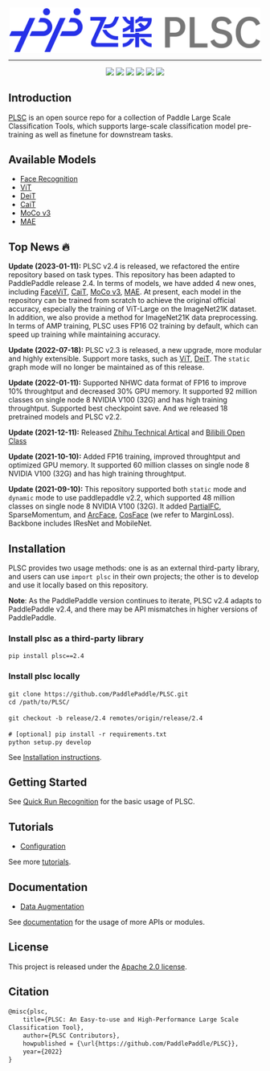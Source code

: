<p align="center">
  <img src="./plsc-logo.png" align="middle"  width="500" />
</p>

------------------------------------------------------------------------------------------

<p align="center">
    <a href="./LICENSE"><img src="https://img.shields.io/badge/license-Apache%202-dfd.svg"></a>
    <a href="https://github.com/PaddlePaddle/PLSC/releases"><img src="https://img.shields.io/github/v/release/PaddlePaddle/PLSC?color=ffa"></a>
    <a href=""><img src="https://img.shields.io/badge/python-3.7+-aff.svg"></a>
    <a href="https://github.com/PaddlePaddle/PLSC/graphs/contributors"><img src="https://img.shields.io/github/contributors/PaddlePaddle/PLSC?color=9ea"></a>
    <a href="https://github.com/PaddlePaddle/PLSC/issues"><img src="https://img.shields.io/github/issues/PaddlePaddle/PLSC?color=9cc"></a>
    <a href="https://github.com/PaddlePaddle/PLSC/stargazers"><img src="https://img.shields.io/github/stars/PaddlePaddle/PLSC?color=ccf"></a>
</p>

## Introduction

[PLSC](https://github.com/PaddlePaddle/PLSC) is an open source repo for a collection of Paddle Large Scale Classification Tools, which supports large-scale classification model pre-training as well as finetune for downstream tasks.

## Available Models
* [Face Recognition](./task/recognition/face/)
* [ViT](./task/classification/vit/)
* [DeiT](./task/classification/deit/)
* [CaiT](./task/classification/cait/)
* [MoCo v3](./task/ssl/mocov3/)
* [MAE](./task/ssl/mae/)

## Top News 🔥

**Update (2023-01-11):** PLSC v2.4 is released, we refactored the entire repository based on task types. This repository has been adapted to PaddlePaddle release 2.4. In terms of models, we have added 4 new ones, including [FaceViT](https://arxiv.org/abs/2203.15565), [CaiT](https://arxiv.org/abs/2103.17239), [MoCo v3](https://arxiv.org/abs/2104.02057), [MAE](https://arxiv.org/abs/2111.06377). At present, each model in the repository can be trained from scratch to achieve the original official accuracy, especially the training of ViT-Large on the ImageNet21K dataset. In addition, we also provide a method for ImageNet21K data preprocessing. In terms of AMP training, PLSC uses FP16 O2 training by default, which can speed up training while maintaining accuracy.

**Update (2022-07-18):** PLSC v2.3 is released, a new upgrade, more modular and highly extensible. Support more tasks, such as [ViT](https://arxiv.org/abs/2010.11929), [DeiT](https://arxiv.org/abs/2012.12877). The `static` graph mode will no longer be maintained as of this release.

**Update (2022-01-11):** Supported NHWC data format of FP16 to improve 10% throughtput and decreased 30% GPU memory. It supported 92 million classes on single node 8 NVIDIA V100 (32G) and has high training throughtput. Supported best checkpoint save. And we released 18 pretrained models and PLSC v2.2.

**Update (2021-12-11):** Released [Zhihu Technical Artical](https://zhuanlan.zhihu.com/p/443091282) and [Bilibili Open Class](https://www.bilibili.com/video/BV1VP4y1G73X)

**Update (2021-10-10):** Added FP16 training, improved throughtput and optimized GPU memory. It supported 60 million classes on single node 8 NVIDIA V100 (32G) and has high training throughtput.

**Update (2021-09-10):** This repository supported both `static` mode and `dynamic` mode to use paddlepaddle v2.2, which supported 48 million classes on single node 8 NVIDIA V100 (32G). It added [PartialFC](https://arxiv.org/abs/2010.05222), SparseMomentum, and [ArcFace](https://arxiv.org/abs/1801.07698), [CosFace](https://arxiv.org/abs/1801.09414) (we refer to MarginLoss). Backbone includes IResNet and MobileNet.


## Installation

PLSC provides two usage methods: one is as an external third-party library, and users can use `import plsc` in their own projects; the other is to develop and use it locally based on this repository.

**Note**: As the PaddlePaddle version continues to iterate, PLSC v2.4 adapts to PaddlePaddle v2.4, and there may be API mismatches in higher versions of PaddlePaddle.

### Install plsc as a third-party library

```shell
pip install plsc==2.4
```

### Install plsc locally

```shell
git clone https://github.com/PaddlePaddle/PLSC.git
cd /path/to/PLSC/

git checkout -b release/2.4 remotes/origin/release/2.4

# [optional] pip install -r requirements.txt
python setup.py develop
```

See [Installation instructions](./tutorials/get_started/installation.md).


## Getting Started

See [Quick Run Recognition](./tutorials/get_started/quick_run_recognition.md) for the basic usage of PLSC.

## Tutorials

* [Configuration](./tutorials/basic/config.md)

See more [tutorials](./tutorials/README.md).

## Documentation

* [Data Augmentation](./docs/data_augmentation.md)

See [documentation](./docs/README.md) for the usage of more APIs or modules.


## License

This project is released under the [Apache 2.0 license](./LICENSE).

## Citation

```
@misc{plsc,
    title={PLSC: An Easy-to-use and High-Performance Large Scale Classification Tool},
    author={PLSC Contributors},
    howpublished = {\url{https://github.com/PaddlePaddle/PLSC}},
    year={2022}
}
```
